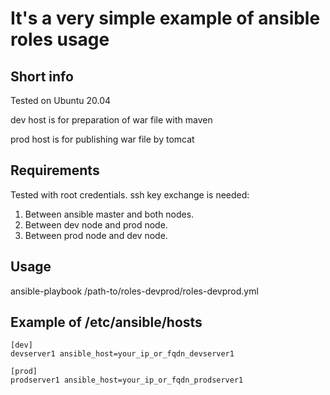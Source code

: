 It's a very simple example of ansible roles usage
=========

Short info
------------

Tested on Ubuntu 20.04

dev host is for preparation of war file with maven

prod host is for publishing war file by tomcat

Requirements
------------

Tested with root credentials.
ssh key exchange is needed:
1) Between ansible master and both nodes.
2) Between dev node and prod node.
3) Between prod node and dev node.

Usage
--------------

ansible-playbook /path-to/roles-devprod/roles-devprod.yml


Example of /etc/ansible/hosts
-----------------------------

```
[dev]
devserver1 ansible_host=your_ip_or_fqdn_devserver1

[prod]
prodserver1 ansible_host=your_ip_or_fqdn_prodserver1

```